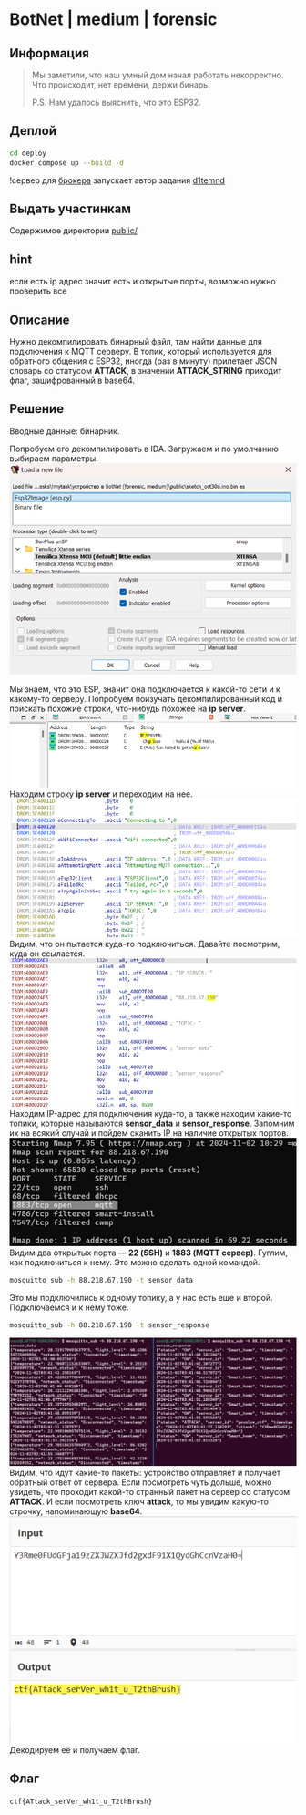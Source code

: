 # BotNet | medium | forensic

## Информация

> Мы заметили, что наш умный дом начал работать некорректно. 
> Что происходит, нет времени, держи бинарь.
>
> P.S. Нам удалось выяснить, что это ESP32.

## Деплой

```sh
cd deploy
docker compose up --build -d
```
!сервер для [брокера](https://pikabu.ru/story/besplatnyiy_i_lichnyiy_mqtt_broker_mosquitto_dlya_iotustroystv_na_bazeubuntu_2004_na_always_free_vps_serverot_oracle_7982336) запускает автор задания [d1temnd](https://t.me/d1temnd) 

## Выдать участинкам

Содержимое директории [public/](public/)

## hint
если есть ip адрес значит есть и открытые порты, возможно нужно проверить все 


## Описание

Нужно декомпилировать бинарный файл, там найти данные для подключения к MQTT серверу. В топик, который используется для обратного общения с ESP32, иногда (раз в минуту) прилетает JSON словарь со статусом **ATTACK**, в значении **ATTACK_STRING** приходит флаг, зашифрованный в base64.


## Решение

Вводные данные: бинарник. 

Попробуем его декомпилировать в IDA. Загружаем и по умолчанию выбираем параметры.
![ida start](./img/decomp_ida_start.png)

Мы знаем, что это ESP, значит она подключается к какой-то сети и к какому-то серверу. Попробуем поизучать декомпилированный код и поискать похожие строки, что-нибудь похожее на **ip server**.
![str_ip_ser](./img/strings_ip_addr.png)
Находим строку **ip server** и переходим на нее. 
![con_mqtt](./img/connect_mqtt.png)
Видим, что он пытается куда-то подключиться. Давайте посмотрим, куда он ссылается.
![data_con](./img/data_con.png)
Находим IP-адрес для подключения куда-то, а также находим какие-то топики, которые называются **sensor_data** и **sensor_response**. Запомним их на всякий случай и пойдем сканить IP на наличие открытых портов.
![port_scan](./img/port_scan.png)
Видим два открытых порта — **22 (SSH)** и **1883 (MQTT сервер)**. Гуглим, как подключиться к нему.
Это можно сделать одной командой.
```sh
mosquitto_sub -h 88.218.67.190 -t sensor_data
```
Это мы подключились к одному топику, а у нас есть еще и второй. Подключаемся и к нему тоже. 
```sh
mosquitto_sub -h 88.218.67.190 -t sensor_response
```
![check_topic](./img/topic_check.png)
Видим, что идут какие-то пакеты: устройство отправляет и получает обратный ответ от сервера. 
Если посмотреть чуть дольше, можно увидеть, что проходит какой-то странный пакет на сервер со статусом **ATTACK**. 
И если посмотреть ключ **attack**, то мы увидим какую-то строчку, напоминающую **base64**.
![flag](./img/flag.png)
Декодируем её и получаем флаг.

## Флаг

`ctf{ATtack_serVer_wh1t_u_T2thBrush}`

